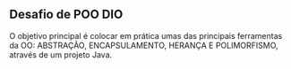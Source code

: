 ## Desafio de POO DIO

O objetivo principal é colocar em prática umas das principais ferramentas da OO: ABSTRAÇÃO, ENCAPSULAMENTO, HERANÇA E POLIMORFISMO, através de um projeto Java.
